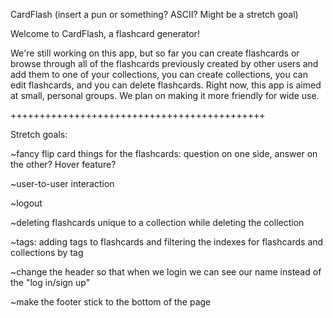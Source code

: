 CardFlash (insert a pun or something? ASCII? Might be a stretch goal)

Welcome to CardFlash, a flashcard generator!

We're still working on this app, but so far you can create flashcards or browse through all of the flashcards previously created by other users and add them to one of your collections, you can create collections, you can edit flashcards, and you can delete flashcards. Right now, this app is aimed at small, personal groups. We plan on making it more friendly for wide use.

++++++++++++++++++++++++++++++++++++++++++++

Stretch goals:

~fancy flip card things for the flashcards: question on one side, answer on the other? Hover feature?

~user-to-user interaction

~logout

~deleting flashcards unique to a collection while deleting the collection

~tags: adding tags to flashcards and filtering the indexes for flashcards and collections by tag

~change the header so that when we login we can see our name instead of the "log in/sign up"

~make the footer stick to the bottom of the page
